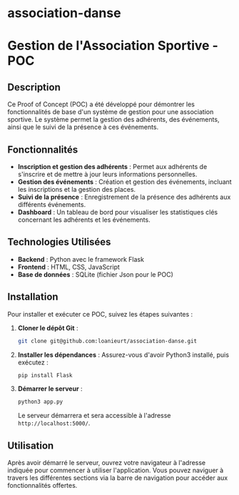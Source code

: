 # association-danse


# Gestion de l'Association Sportive - POC

## Description
Ce Proof of Concept (POC) a été développé pour démontrer les fonctionnalités de base d'un système de gestion pour une association sportive. Le système permet la gestion des adhérents, des événements, ainsi que le suivi de la présence à ces événements.

## Fonctionnalités
- **Inscription et gestion des adhérents** : Permet aux adhérents de s'inscrire et de mettre à jour leurs informations personnelles.
- **Gestion des événements** : Création et gestion des événements, incluant les inscriptions et la gestion des places.
- **Suivi de la présence** : Enregistrement de la présence des adhérents aux différents événements.
- **Dashboard** : Un tableau de bord pour visualiser les statistiques clés concernant les adhérents et les événements.

## Technologies Utilisées
- **Backend** : Python avec le framework Flask
- **Frontend** : HTML, CSS, JavaScript
- **Base de données** : SQLite (fichier Json pour le POC)

## Installation
Pour installer et exécuter ce POC, suivez les étapes suivantes :

1. **Cloner le dépôt Git** :
   ```bash
   git clone git@github.com:loanieurt/association-danse.git
   ```
2. **Installer les dépendances** :
   Assurez-vous d'avoir Python3 installé, puis exécutez :
   ```bash
   pip install Flask
   ```
3. **Démarrer le serveur** :
   ```bash
   python3 app.py
   ```
   Le serveur démarrera et sera accessible à l'adresse `http://localhost:5000/`.

## Utilisation
Après avoir démarré le serveur, ouvrez votre navigateur à l'adresse indiquée pour commencer à utiliser l'application. Vous pouvez naviguer à travers les différentes sections via la barre de navigation pour accéder aux fonctionnalités offertes.
